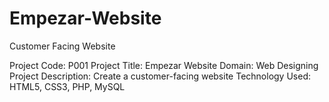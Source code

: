 # Empezar-Website
Customer Facing Website

Project Code: P001
Project Title: Empezar Website
Domain: Web Designing
Project Description: Create a customer-facing website
Technology Used: HTML5, CSS3, PHP, MySQL
